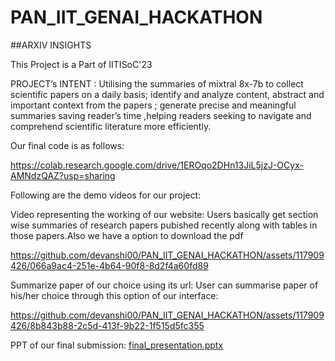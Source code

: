 # PAN_IIT_GENAI_HACKATHON
##ARXIV INSIGHTS

This Project is a Part of IITISoC'23

PROJECT’s INTENT : 
Utilising the summaries of mixtral 8x-7b  to collect scientific papers on a daily basis;
identify and analyze content, abstract and important context from the papers ;
generate precise and meaningful summaries saving reader’s time ,helping readers
seeking to navigate and comprehend scientific literature more efficiently.


Our final code is as follows:

https://colab.research.google.com/drive/1EROqo2DHn13JiL5jzJ-OCyx-AMNdzQAZ?usp=sharing

Following are the demo videos for our project:

Video representing the working of our website:
Users basically get section wise summaries of research papers pubished recently along with tables in those papers.Also we have a option to download the pdf

https://github.com/devanshi00/PAN_IIT_GENAI_HACKATHON/assets/117909426/066a9ac4-251e-4b64-90f8-8d2f4a60fd89

Summarize paper of our choice using its url:
User can summarise paper of his/her choice through this option of our interface:

https://github.com/devanshi00/PAN_IIT_GENAI_HACKATHON/assets/117909426/8b843b88-2c5d-413f-9b22-1f515d5fc355

PPT of our final submission:
[final_presentation.pptx](https://github.com/devanshi00/PAN_IIT_GENAI_HACKATHON/files/14007968/final_presentation.pptx)


